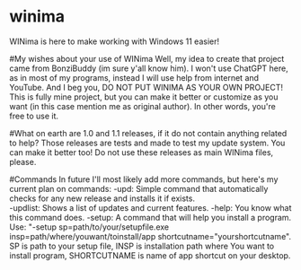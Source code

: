 # winima
WINima is here to make working with Windows 11 easier!

#My wishes about your use of WINima
Well, my idea to create that project came from BonziBuddy (im sure y'all know him). I won't use ChatGPT here, as in most of my programs, instead I will use help from internet and YouTube.
And I beg you, DO NOT PUT WINIMA AS YOUR OWN PROJECT! This is fully mine project, but you can make it better or customize as you want (in this case mention me as original author). In other words, you're free to use it.

#What on earth are 1.0 and 1.1 releases, if it do not contain anything related to help?
Those releases are tests and made to test my update system. You can make it better too!
Do not use these releases as main WINima files, please.

#Commands
In future I'll most likely add more commands, but here's my current plan on commands:
-upd: Simple command that automatically checks for any new release and installs it if exists.\
-updlist: Shows a list of updates and current features.
-help: You know what this command does.
-setup: A command that will help you install a program. Use: "-setup sp=path/to/your/setupfile.exe insp=path/where/youwant/toinstall/app shortcutname="yourshortcutname". SP is path to your setup file, INSP is installation path where You want to install program, SHORTCUTNAME is name of app shortcut on your desktop.
